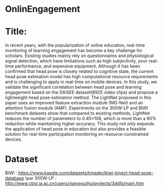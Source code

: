 # OnlinEngagement

# Title:


In recent years, with the popularization of online education, real-time monitoring
of learning engagement has become a key challenge for scholars. Existing studies 
mainly rely on questionnaires and physiological signal detection, which have
limitations such as high subjectivity, poor real-time performance, and expensive
equipment. Although it has been confirmed that head pose is closely related to
cognitive state, the current head pose estimation model has high computational
resource requirements and is challenging to apply in real-time on mobile devices.
In this study, we validate the significant correlation between head pose and learning 
engagement based on the DAiSEE dataset(8925 video clips) and propose a
lightweight head pose estimation method. The LightNet proposed in this paper
uses an improved feature extraction module (MG-Net) and an attention fusion
module (AMF). Experiments on the 300W-LP and BIWI benchmark datasets
show that compared to existing methods, LightNet reduces the number of parameters 
to 0.45×106, which is more than a 90% reduction while maintaining higher
accuracy. This study not only expands the application of head pose in education 
but also provides a feasible solution for real-time participation monitoring
on resource-constrained devices.


# Dataset
BIWI : https://www.kaggle.com/datasets/kmader/biwi-kinect-head-pose-database \par
300W-LP : http://www.cbsr.ia.ac.cn/users/xiangyuzhu/projects/3ddfa/main.htm


